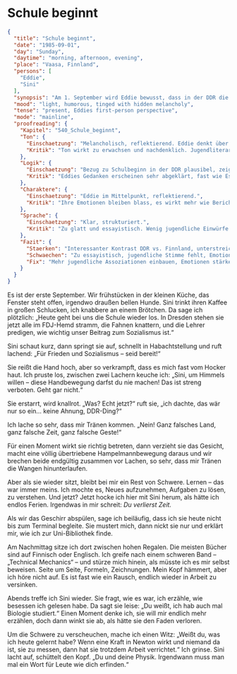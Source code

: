 # Schule beginnt

```json
{
  "title": "Schule beginnt",
  "date": "1985-09-01",
  "day": "Sunday",
  "daytime": "morning, afternoon, evening",
  "place": "Vaasa, Finnland",
  "persons": [
    "Eddie",
    "Sini"
  ],
  "synopsis": "Am 1. September wird Eddie bewusst, dass in der DDR die Schule wieder beginnt. Beim Frühstück erzählt sie Sini davon, die den FDJ-Gruß auf komische Weise nachmacht. Eddie lacht, wird aber auch schwermütig, weil sie das Lernen vermisst. Statt Sini zum Terminal zu begleiten, geht sie in die Uni-Bibliothek von Vaasa, liest besessen ein englisches Buch über Technische Mechanik und macht am Abend einen Witz, um die Schwere zu vertreiben. Sini erwähnt beiläufig, dass sie einmal Biologie studiert hat, spricht darüber aber nicht weiter.",
  "mood": "light, humorous, tinged with hidden melancholy",
  "tense": "present, Eddies first-person perspective",
  "mode": "mainline",
  "proofreading": {
    "Kapitel": "540_Schule_beginnt",
    "Ton": {
      "Einschaetzung": "Melancholisch, reflektierend. Eddie denkt über Schule und Lernen nach.",
      "Kritik": "Ton wirkt zu erwachsen und nachdenklich. Jugendliterarische Direktheit fehlt stellenweise."
    },
    "Logik": {
      "Einschaetzung": "Bezug zu Schulbeginn in der DDR plausibel, zeigt Kontrast zu Eddies Lage.",
      "Kritik": "Eddies Gedanken erscheinen sehr abgeklärt, fast wie Essay. Weniger naive oder jugendliche Perspektive als erwartet."
    },
    "Charaktere": {
      "Einschaetzung": "Eddie im Mittelpunkt, reflektierend.",
      "Kritik": "Ihre Emotionen bleiben blass, es wirkt mehr wie Bericht als innere Anteilnahme. Sini bleibt Randfigur."
    },
    "Sprache": {
      "Einschaetzung": "Klar, strukturiert.",
      "Kritik": "Zu glatt und essayistisch. Wenig jugendliche Einwürfe oder spontane Assoziationen."
    },
    "Fazit": {
      "Staerken": "Interessanter Kontrast DDR vs. Finnland, unterstreicht Eddies Verlust.",
      "Schwaechen": "Zu essayistisch, jugendliche Stimme fehlt, Emotionen schwach.",
      "Fix": "Mehr jugendliche Assoziationen einbauen, Emotionen stärker zeigen, Sprache weniger glatt machen."
    }
  }
}
```

Es ist der erste September. Wir frühstücken in der kleinen Küche, das Fenster
steht offen, irgendwo draußen bellen Hunde. Sini trinkt ihren Kaffee in großen
Schlucken, ich knabbere an einem Brötchen. Da sage ich plötzlich: „Heute geht
bei uns die Schule wieder los. In Dresden stehen sie jetzt alle im FDJ-Hemd
stramm, die Fahnen knattern, und die Lehrer predigen, wie wichtig unser Beitrag
zum Sozialismus ist.“

Sini schaut kurz, dann springt sie auf, schnellt in Habachtstellung und ruft
lachend: „Für Frieden und Sozialismus – seid bereit!“

Sie reißt die Hand hoch, aber so verkrampft, dass es mich fast vom Hocker haut.
Ich pruste los, zwischen zwei Lachern keuche ich: „Sini, um Himmels willen –
diese Handbewegung darfst du nie machen! Das ist streng verboten. Geht gar
nicht.“

Sie erstarrt, wird knallrot. „Was? Echt jetzt?“ ruft sie, „ich dachte, das wär
nur so ein… keine Ahnung, DDR-Ding?“

Ich lache so sehr, dass mir Tränen kommen. „Nein! Ganz falsches Land, ganz
falsche Zeit, ganz falsche Geste!“

Für einen Moment wirkt sie richtig betreten, dann verzieht sie das Gesicht,
macht eine völlig übertriebene Hampelmannbewegung daraus und wir brechen beide
endgültig zusammen vor Lachen, so sehr, dass mir Tränen die Wangen
hinunterlaufen.

Aber als sie wieder sitzt, bleibt bei mir ein Rest von Schwere. Lernen – das war
immer meins. Ich mochte es, Neues aufzunehmen, Aufgaben zu lösen, zu verstehen.
Und jetzt? Jetzt hocke ich hier mit Sini herum, als hätte ich endlos Ferien.
Irgendwas in mir schreit: *Du verlierst Zeit.*

Als wir das Geschirr abspülen, sage ich beiläufig, dass ich sie heute nicht bis
zum Terminal begleite. Sie mustert mich, dann nickt sie nur und erklärt mir, wie
ich zur Uni-Bibliothek finde.

Am Nachmittag sitze ich dort zwischen hohen Regalen. Die meisten Bücher sind auf
Finnisch oder Englisch. Ich greife nach einem schweren Band – „Technical
Mechanics“ – und stürze mich hinein, als müsste ich es mir selbst beweisen.
Seite um Seite, Formeln, Zeichnungen. Mein Kopf hämmert, aber ich höre nicht
auf. Es ist fast wie ein Rausch, endlich wieder in Arbeit zu versinken.

Abends treffe ich Sini wieder. Sie fragt, wie es war, ich erzähle, wie besessen
ich gelesen habe. Da sagt sie leise: „Du weißt, ich hab auch mal Biologie
studiert.“ Einen Moment denke ich, sie will mir endlich mehr erzählen, doch dann
winkt sie ab, als hätte sie den Faden verloren.

Um die Schwere zu verscheuchen, mache ich einen Witz: „Weißt du, was ich heute
gelernt habe? Wenn eine Kraft in Newton wirkt und niemand da ist, sie zu messen,
dann hat sie trotzdem Arbeit verrichtet.“ Ich grinse. Sini lacht auf, schüttelt
den Kopf. „Du und deine Physik. Irgendwann muss man mal ein Wort für Leute wie
dich erfinden.“
